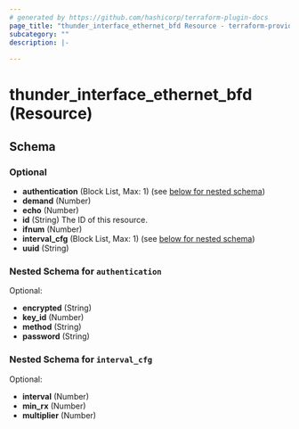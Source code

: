```yaml
---
# generated by https://github.com/hashicorp/terraform-plugin-docs
page_title: "thunder_interface_ethernet_bfd Resource - terraform-provider-thunder"
subcategory: ""
description: |-
  
---
```


# thunder_interface_ethernet_bfd (Resource)





<!-- schema generated by tfplugindocs -->
## Schema

### Optional

- **authentication** (Block List, Max: 1) (see [below for nested schema](#nestedblock--authentication))
- **demand** (Number)
- **echo** (Number)
- **id** (String) The ID of this resource.
- **ifnum** (Number)
- **interval_cfg** (Block List, Max: 1) (see [below for nested schema](#nestedblock--interval_cfg))
- **uuid** (String)

<a id="nestedblock--authentication"></a>
### Nested Schema for `authentication`

Optional:

- **encrypted** (String)
- **key_id** (Number)
- **method** (String)
- **password** (String)


<a id="nestedblock--interval_cfg"></a>
### Nested Schema for `interval_cfg`

Optional:

- **interval** (Number)
- **min_rx** (Number)
- **multiplier** (Number)


